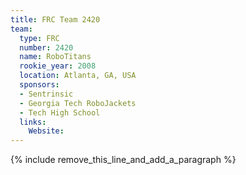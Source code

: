 ```yaml
---
title: FRC Team 2420
team:
  type: FRC
  number: 2420
  name: RoboTitans
  rookie_year: 2008
  location: Atlanta, GA, USA
  sponsors:
  - Sentrinsic
  - Georgia Tech RoboJackets
  - Tech High School
  links:
    Website:
---
```


{% include remove_this_line_and_add_a_paragraph %}